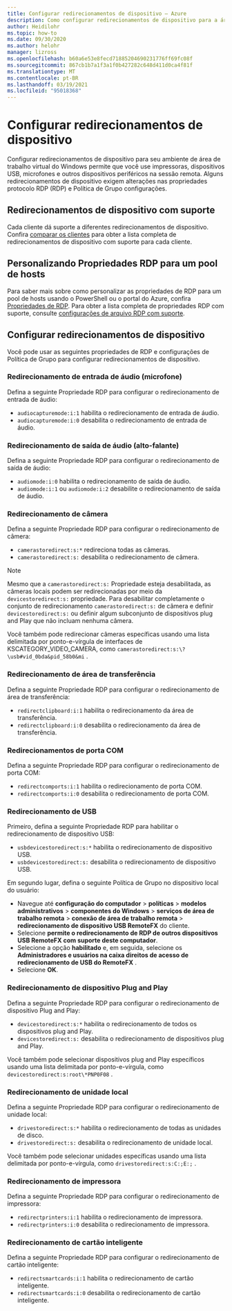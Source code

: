```yaml
---
title: Configurar redirecionamentos de dispositivo – Azure
description: Como configurar redirecionamentos de dispositivo para a área de trabalho virtual do Windows.
author: Heidilohr
ms.topic: how-to
ms.date: 09/30/2020
ms.author: helohr
manager: lizross
ms.openlocfilehash: b60a6e53e8fecd71885204690231776ff69fc08f
ms.sourcegitcommit: 867cb1b7a1f3a1f0b427282c648d411d0ca4f81f
ms.translationtype: MT
ms.contentlocale: pt-BR
ms.lasthandoff: 03/19/2021
ms.locfileid: "95018368"
---
```

# <a name="configure-device-redirections"></a>Configurar redirecionamentos de dispositivo

Configurar redirecionamentos de dispositivo para seu ambiente de área de trabalho virtual do Windows permite que você use impressoras, dispositivos USB, microfones e outros dispositivos periféricos na sessão remota. Alguns redirecionamentos de dispositivo exigem alterações nas propriedades protocolo RDP (RDP) e Política de Grupo configurações.

## <a name="supported-device-redirections"></a>Redirecionamentos de dispositivo com suporte

Cada cliente dá suporte a diferentes redirecionamentos de dispositivo. Confira [comparar os clientes](/windows-server/remote/remote-desktop-services/clients/remote-desktop-app-compare) para obter a lista completa de redirecionamentos de dispositivo com suporte para cada cliente.

## <a name="customizing-rdp-properties-for-a-host-pool"></a>Personalizando Propriedades RDP para um pool de hosts

Para saber mais sobre como personalizar as propriedades de RDP para um pool de hosts usando o PowerShell ou o portal do Azure, confira [Propriedades de RDP](customize-rdp-properties.md). Para obter a lista completa de propriedades RDP com suporte, consulte [configurações de arquivo RDP com suporte](/windows-server/remote/remote-desktop-services/clients/rdp-files?context=%2fazure%2fvirtual-desktop%2fcontext%2fcontext).

## <a name="setup-device-redirections"></a>Configurar redirecionamentos de dispositivo

Você pode usar as seguintes propriedades de RDP e configurações de Política de Grupo para configurar redirecionamentos de dispositivo.

### <a name="audio-input-microphone-redirection"></a>Redirecionamento de entrada de áudio (microfone)

Defina a seguinte Propriedade RDP para configurar o redirecionamento de entrada de áudio:

- `audiocapturemode:i:1` habilita o redirecionamento de entrada de áudio.
- `audiocapturemode:i:0` desabilita o redirecionamento de entrada de áudio.

### <a name="audio-output-speaker-redirection"></a>Redirecionamento de saída de áudio (alto-falante)

Defina a seguinte Propriedade RDP para configurar o redirecionamento de saída de áudio:

- `audiomode:i:0` habilita o redirecionamento de saída de áudio.
- `audiomode:i:1` ou `audiomode:i:2` desabilite o redirecionamento de saída de áudio.

### <a name="camera-redirection"></a>Redirecionamento de câmera

Defina a seguinte Propriedade RDP para configurar o redirecionamento de câmera:

- `camerastoredirect:s:*` redireciona todas as câmeras.
- `camerastoredirect:s:` desabilita o redirecionamento de câmera.

>[!NOTE]
>Mesmo que a `camerastoredirect:s:` Propriedade esteja desabilitada, as câmeras locais podem ser redirecionadas por meio da `devicestoredirect:s:` propriedade. Para desabilitar completamente o conjunto de redirecionamento `camerastoredirect:s:` de câmera e definir `devicestoredirect:s:` ou definir algum subconjunto de dispositivos plug and Play que não incluam nenhuma câmera.

Você também pode redirecionar câmeras específicas usando uma lista delimitada por ponto-e-vírgula de interfaces de KSCATEGORY_VIDEO_CAMERA, como `camerastoredirect:s:\?\usb#vid_0bda&pid_58b0&mi` . 

### <a name="clipboard-redirection"></a>Redirecionamento de área de transferência

Defina a seguinte Propriedade RDP para configurar o redirecionamento de área de transferência:

- `redirectclipboard:i:1` habilita o redirecionamento da área de transferência.
- `redirectclipboard:i:0` desabilita o redirecionamento da área de transferência.

### <a name="com-port-redirections"></a>Redirecionamentos de porta COM

Defina a seguinte Propriedade RDP para configurar o redirecionamento de porta COM:

- `redirectcomports:i:1` habilita o redirecionamento de porta COM.
- `redirectcomports:i:0` desabilita o redirecionamento de porta COM.

### <a name="usb-redirection"></a>Redirecionamento de USB

Primeiro, defina a seguinte Propriedade RDP para habilitar o redirecionamento de dispositivo USB:

- `usbdevicestoredirect:s:*` habilita o redirecionamento de dispositivo USB.
- `usbdevicestoredirect:s:` desabilita o redirecionamento de dispositivo USB.

Em segundo lugar, defina o seguinte Política de Grupo no dispositivo local do usuário:

- Navegue até **configuração do computador**  >  **políticas** >  **modelos administrativos**  >  **componentes do Windows**  >  **serviços de área de trabalho remota**  >  **conexão de área de trabalho remota**  >  **redirecionamento de dispositivo USB RemoteFX** do cliente.
- Selecione **permite o redirecionamento de RDP de outros dispositivos USB RemoteFX com suporte deste computador**.
- Selecione a opção **habilitado** e, em seguida, selecione os **Administradores e usuários na caixa direitos de acesso de redirecionamento de USB do RemoteFX** .
- Selecione **OK**.

### <a name="plug-and-play-device-redirection"></a>Redirecionamento de dispositivo Plug and Play

Defina a seguinte Propriedade RDP para configurar o redirecionamento de dispositivo Plug and Play:

- `devicestoredirect:s:*` habilita o redirecionamento de todos os dispositivos plug and Play.
- `devicestoredirect:s:` desabilita o redirecionamento de dispositivos plug and Play.

Você também pode selecionar dispositivos plug and Play específicos usando uma lista delimitada por ponto-e-vírgula, como `devicestoredirect:s:root\*PNP0F08` .

### <a name="local-drive-redirection"></a>Redirecionamento de unidade local

Defina a seguinte Propriedade RDP para configurar o redirecionamento de unidade local:

- `drivestoredirect:s:*` habilita o redirecionamento de todas as unidades de disco.
- `drivestoredirect:s:` desabilita o redirecionamento de unidade local.

Você também pode selecionar unidades específicas usando uma lista delimitada por ponto-e-vírgula, como `drivestoredirect:s:C:;E:;` .

### <a name="printer-redirection"></a>Redirecionamento de impressora

Defina a seguinte Propriedade RDP para configurar o redirecionamento de impressora:

- `redirectprinters:i:1` habilita o redirecionamento de impressora.
- `redirectprinters:i:0` desabilita o redirecionamento de impressora.

### <a name="smart-card-redirection"></a>Redirecionamento de cartão inteligente

Defina a seguinte Propriedade RDP para configurar o redirecionamento de cartão inteligente:

- `redirectsmartcards:i:1` habilita o redirecionamento de cartão inteligente.
- `redirectsmartcards:i:0` desabilita o redirecionamento de cartão inteligente.